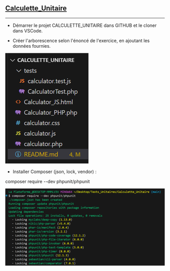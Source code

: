 ## <u> Calculette_Unitaire </u>
****
* Démarrer le projet CALCULETTE_UNITAIRE dans GITHUB et le cloner dans VSCode.  
>
* Créer l'arborescence selon l'énoncé de l'exercice, en ajoutant les données fournies.  
>
![alt text](Pictures/arborescenceFromScratch.PNG)  
>  

* Installer Composer (json, lock, vendor) :
>
composer require --dev phpunit/phpunit  

![alt text](Pictures/composerRequire.PNG)  
>

